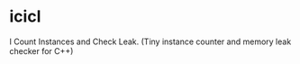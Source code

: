 icicl
=====

I Count Instances and Check Leak. (Tiny instance counter and memory leak checker for C++)
